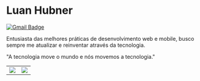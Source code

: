 # Luan Hubner

[![Gmail Badge](https://img.shields.io/badge/-luanhubner.pro@gmail.com-6633cc?style=flat-square&logo=Gmail&logoColor=white&link=mailto:luanhubner.pro@gmail.com)](mailto:luanhubner.pro@gmail.com)

Entusiasta das melhores práticas de desenvolvimento web e mobile, busco sempre me atualizar e reinventar através da tecnologia.

"A tecnologia move o mundo e nós movemos a tecnologia."

<table>
  <tr>
    <td align="center" style="padding=0;width=50%;">
      <img align="center" style="padding=0;" src="https://github-readme-stats.vercel.app/api?username=luan-hubner&show_icons=true&theme=default&count_private=true&hide_border=true&bg_color=0&icon_color=41B883&title_color=41B883&text_color=34495E" />
    </td>
    <td align="center" style="padding=0;width=50%;">
      <img align="center" style="padding=0;" src="https://github-readme-stats.vercel.app/api/top-langs/?username=luan-hubner&layout=compact&hide_border=true&bg_color=0&icon_color=41B883&title_color=41B883&text_color=34495E" />
    </td>
  </tr>
</table>
